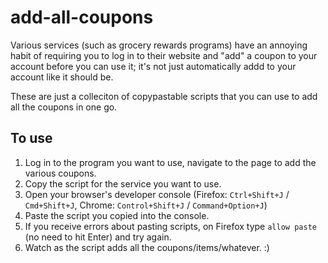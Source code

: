 # add-all-coupons
Various services (such as grocery rewards programs) have an annoying habit of requiring you to log in to their website and "add" a coupon to your account 
before you can use it; it's not just automatically addd to your account like it should be.

These are just a colleciton of copypastable scripts that you can use to add all the coupons in one go. 

## To use

1. Log in to the program you want to use, navigate to the page to add the various coupons.
2. Copy the script for the service you want to use.
3. Open your browser's developer console (Firefox: `Ctrl+Shift+J` / `Cmd+Shift+J`, Chrome: `Control+Shift+J` / `Command+Option+J`)
4. Paste the script you copied into the console.
5. If you receive errors about pasting scripts, on Firefox type `allow paste` (no need to hit Enter) and try again.
6. Watch as the script adds all the coupons/items/whatever. :)
